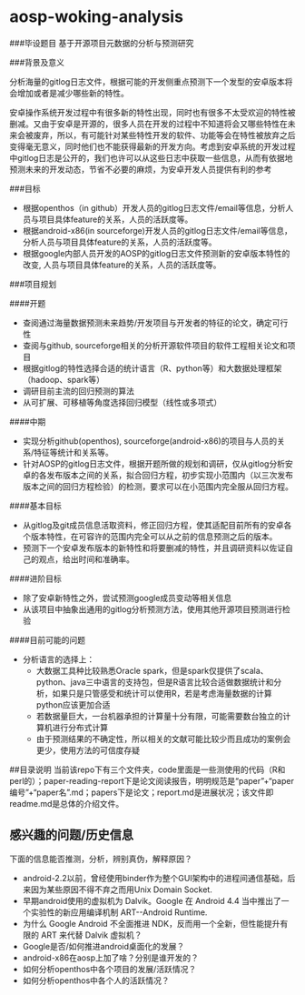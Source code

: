 # aosp-woking-analysis

###毕设题目
基于开源项目元数据的分析与预测研究

###背景及意义

分析海量的gitlog日志文件，根据可能的开发侧重点预测下一个发型的安卓版本将会增加或者是减少哪些新的特性。

安卓操作系统开发过程中有很多新的特性出现，同时也有很多不太受欢迎的特性被删减。又由于安卓是开源的，很多人员在开发的过程中不知道将会又哪些特性在未来会被废弃，所以，有可能针对某些特性开发的软件、功能等会在特性被放弃之后变得毫无意义，同时他们也不能获得最新的开发方向。考虑到安卓系统的开发过程中gitlog日志是公开的，我们也许可以从这些日志中获取一些信息，从而有依据地预测未来的开发动态，节省不必要的麻烦，为安卓开发人员提供有利的参考

###目标

- 根据openthos（in github）开发人员的gitlog日志文件/email等信息，分析人员与项目具体feature的关系，人员的活跃度等。
- 根据android-x86(in sourceforge)开发人员的gitlog日志文件/email等信息，分析人员与项目具体feature的关系，人员的活跃度等。
- 根据google内部人员开发的AOSP的gitlog日志文件预测新的安卓版本特性的改变, 人员与项目具体feature的关系，人员的活跃度等。

###项目规划

####开题

- 查阅通过海量数据预测未来趋势/开发项目与开发者的特征的论文，确定可行性
- 查阅与github, sourceforge相关的分析开源软件项目的软件工程相关论文和项目
- 根据gitlog的特性选择合适的统计语言（R、python等）和大数据处理框架（hadoop、spark等）
- 调研目前主流的回归预测的算法
- 从可扩展、可移植等角度选择回归模型（线性或多项式）

####中期

 - 实现分析github(openthos), sourceforge(android-x86)的项目与人员的关系/特征等统计和关系等。
 - 针对AOSP的gitlog日志文件，根据开题所做的规划和调研，仅从gitlog分析安卓的各发布版本之间的关系，拟合回归方程，初步实现小范围内（以三次发布版本之间的回归方程检验）的检测，要求可以在小范围内完全服从回归方程。
  
####基本目标
 - 从gitlog及git成员信息活取资料，修正回归方程，使其适配目前所有的安卓各个版本特性，在可容许的范围内完全可以从之前的信息预测之后的版本。
 - 预测下一个安卓发布版本的新特性和将要删减的特性，并且调研资料以佐证自己的观点，给出时间和准确率。

####进阶目标
 - 除了安卓新特性之外，尝试预测google成员变动等相关信息
 - 从该项目中抽象出通用的gitlog分析预测方法，使用其他开源项目预测进行检验

####目前可能的问题
 - 分析语言的选择上：
    - 大数据工具种比较熟悉Oracle spark，但是spark仅提供了scala、python、java三中语言的支持包，但是R语言比较合适做数据统计和分析，如果只是只管感受和统计可以使用R，若是考虑海量数据的计算python应该更加合适
    - 若数据量巨大，一台机器承担的计算量十分有限，可能需要数台独立的计算机进行分布式计算
    - 由于预测结果的不确定性，所以相关的文献可能比较少而且成功的案例会更少，使用方法的可信度存疑

##目录说明
    当前该repo下有三个文件夹，code里面是一些测使用的代码（R和perl的）；paper-reading-report下是论文阅读报告，明明规范是“paper”+“paper编号”+“paper名”.md；papers下是论文；report.md是进展状况；该文件即readme.md是总体的介绍文件。

## 感兴趣的问题/历史信息
下面的信息能否推测，分析，辨别真伪，解释原因？

 - android-2.2以前，曾经使用binder作为整个GUI架构中的进程间通信基础，后来因为某些原因不得不弃之而用Unix Domain Socket.
 - 早期android使用的虚拟机为 Dalvik。Google 在 Android 4.4 当中推出了一个实验性的新应用编译机制 ART--Android Runtime.
 - 为什么 Google Android 不全面推进 NDK，反而用一个全新，但性能提升有限的 ART 来代替 Dalvik 虚拟机？
 - Google是否/如何推进android桌面化的发展？
 - android-x86在aosp上加了啥？分别是谁开发的？
 - 如何分析openthos中各个项目的发展/活跃情况？
 - 如何分析openthos中各个人的活跃情况？
